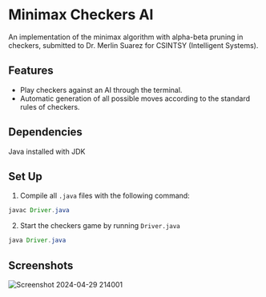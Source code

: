 # Minimax Checkers AI
An implementation of the minimax algorithm with alpha-beta pruning in checkers, 
submitted to Dr. Merlin Suarez for CSINTSY (Intelligent Systems).
## Features
- Play checkers against an AI through the terminal.
- Automatic generation of all possible moves according to the standard rules of checkers. 

## Dependencies

Java installed with JDK 
## Set Up

1. Compile all `.java` files with the following command:
```java
javac Driver.java
```
2. Start the checkers game by running `Driver.java`

```java
java Driver.java
```


## Screenshots
![Screenshot 2024-04-29 214001](https://github.com/antimatter07/Checkers/assets/53604004/1be69bf0-d072-4909-bd11-602105e7e356)
